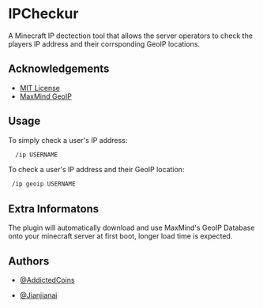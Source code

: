 
# IPCheckur

A Minecraft IP dectection tool that allows the server operators to check the players IP address and their corrsponding GeoIP locations.


## Acknowledgements

 - [MIT License](https://github.com/AddictedCoins/IPCheckur/blob/main/LICENSE)
 - [MaxMind GeoIP](https://www.maxmind.com/en/geoip2-services-and-databases)


## Usage

To simply check a user's IP address:

```bash
  /ip USERNAME
```

To check a user's IP address and their GeoIP location:

```bash
 /ip geoip USERNAME
```

## Extra Informatons

The plugin will automatically download and use MaxMind's GeoIP Database onto your minecraft server at first boot, longer load time is expected.

## Authors

- [@AddictedCoins](https://github.com/AddictedCoins)

- [@Jianjianai](https://github.com/jianjianai)

